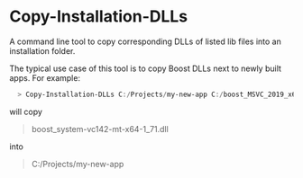 # Copy-Installation-DLLs
A command line tool to copy corresponding DLLs of listed lib files into an installation folder.

The typical use case of this tool is to copy Boost DLLs next to newly built apps.  For example:

```PowerShell
  > Copy-Installation-DLLs C:/Projects/my-new-app C:/boost_MSVC_2019_x64/lib/boost_system-vc142-mt-x64-1_71.lib
```

will copy 

> boost_system-vc142-mt-x64-1_71.dll

into 

> C:/Projects/my-new-app
